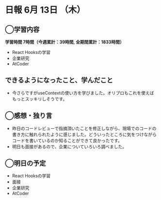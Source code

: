 # 日報  6月 13日 （木）

## ◯学習内容

**学習時間  7時間（今週累計：39時間, 全期間累計：1833時間）**

- React Hooksの学習
- 企業研究
- AtCoder

## できるようになったこと、学んだこと

- 今さらですがuseContextの使い方を学びました。オリプロもこれを使えばもっとスッキリしそうです。

## ◯感想・独り言

- 昨日のコードレビューで指摘頂いたことを修正しながら、現場でのコードの書き方に触れられたように感じました。どういったところに気をつけながらコードを書いているのか知ることができて良かったです。
- 明日も面接があるので、企業についていろいろ調べました。

## ◯明日の予定

- React Hooksの学習
- 面接
- 企業研究
- AtCoder
